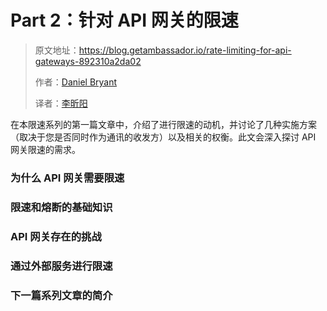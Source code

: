 # Part 2：针对 API 网关的限速

> 原文地址：https://blog.getambassador.io/rate-limiting-for-api-gateways-892310a2da02
>
> 作者：[Daniel Bryant](https://www.infoq.com/profile/Daniel-Bryant)
>
> 译者：[李昕阳](https://darrenxyli.com/)

在本限速系列的第一篇文章中，介绍了进行限速的动机，并讨论了几种实施方案（取决于您是否同时作为通讯的收发方）以及相关的权衡。此文会深入探讨 API 网关限速的需求。

### 为什么 API 网关需要限速

### 限速和熔断的基础知识

### API 网关存在的挑战

### 通过外部服务进行限速

### 下一篇系列文章的简介